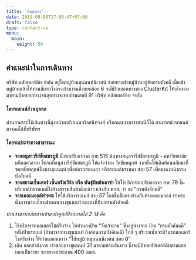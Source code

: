 ```yaml
---
title: 'ติดต่อเรา'
date: 2019-09-08T17:00:47+07:00
draft: false
type: contact-us
menu:
  main:
    weight: 50
---
```


## คำแนะนำในการเดินทาง

บริษัท คลัสเตอร์คิท จำกัด อยู่ในหมู่บ้านขุนนนท์นิเวศน์ ซอยทางเข้าหมู่บ้านอยู่ติดกรมบังคดี เมื่อเข้าหมู่บ้านแล้วให้ท่านขับรถวิ่งตรงเข้ามาจนถึงแยกซอย 6 จะมีป้ายบอกทางของ ClusterKit ให้เดินทางมาตามป้ายบอกทางจนสุดทางจะพบบ้านเลขที่ 91 บริษัท คลัสเตอร์คิท จำกัด

#### โดยรถยนต์ส่วนบุคคล

ท่านสามารถใช้เส้นทางที่มุ่งหน้ามายังถนนจรัลสนิทวงศ์ หรือถนนบรมราชชนนีก็ได้ สามารถนำรถยนต์มาจอดได้ที่บริษัทฯ

#### โดยรถประจำทางสาธารณะ

- **จากอนุสาวรีย์ชัยสมรภูมิ** นั่งรถปรับอากาศ สาย 515 ต้นทางอนุสาวรีย์ชัยสมรภูมิ - มหาวิทยาลัยมหิดลศาลายา ขึ้นรถที่อนุสาวรีย์ชัยสมรภูมิ ให้แจ้งว่าลง วัดชัยพฤกษ์ จากนั้นให้เดินย้อนกลับมาที่ซอยชัยพฤกษ์ฝั่งบางขุนนนท์ เพื่อต่อรถสองแถว หรือรถเมล์ธรรมดา สาย 57 เพื่อมาลงหน้ากรมบังคับคดี
- **จากสยามเซ็นเตอร์ เซ็นทรัลเวิร์ล หรือ พันธุ์ทิพย์พลาซ่า** ให้ใช้บริการรถปรับอากาศ สาย 79 ขึ้นบริเวณป้ายรถเมล์ฝั่งห้างสรรพสินค้าดังกล่าว แจ้งกับ พกส. ว่า ลง "กรมบังคับคดี"
- **จากเดอะมอลล์ท่าพระ** ให้ใช้บริการรถเมล์ สาย 57 โดยขึ้นฝั่งตรงข้ามกับห้างเดอะมอลล์ ท่าพระ นั่งมาจนรถเลี้ยวเข้าถนนบางขุนนนท์ และลงที่ป้ายกรมบังคับคดี

_ท่านสามารถเดินทางเข้ามายังศูนย์ฝึกอบรมได้ 2 วิธี คือ_

1. ใช้บริการรถมอเตอร์ไซต์รับจ้าง ให้ท่านลงป้าย “วัดเจ้าอาม” ซึ่งอยู่ห่างจาก ป้าย “กรมบังคับดคี” หนึ่งป้ายรถเมล์ (ถ้ามาจากบางขุนนนท์ ถึงก่อนกรมบังคับคดี) ใกล้ ๆ บริเวณนั้นจะมีวินรถมอเตอร์ไซต์รับจ้าง ให้ท่านบอกเขาว่า “ไปหมู่บ้านขุนนนนิเวศน์ ซอย 6”
2. เดิน ออกกำลังกาย เข้าซอยบางขุนนนท์ 31 มาตามทางเส้นทาง ซึ่งจะมีป้ายคลัสเตอร์คิทตามแยกบอกเป็นระยะ ระยะทางประมาณ 400 เมตร.

